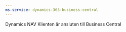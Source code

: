 ```yaml
---
ms.service: dynamics-365-business-central
---
```

Dynamics NAV Klienten är ansluten till Business Central